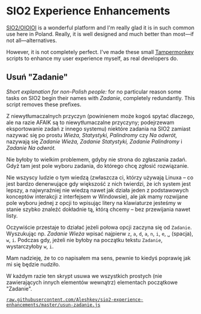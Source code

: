 # SIO2 Experience Enhancements

[SIO2/OIOIOI](https://github.com/sio2project/oioioi) is a wonderful platform and I'm really glad it is in such common use here in Poland. Really, it is well designed and much better than most&mdash;if not all&mdash;alternatives.

However, it is not completely perfect. I've made these small [Tampermonkey](https://tampermonkey.net) scripts to enhance my user experience myself, as real developers do.

## Usuń "Zadanie"

*Short explanation for non-Polish people:* for no particular reason some tasks on SIO2 begin their names with *Zadanie*, completely redundantly. This script removes these prefixes.

Z niewytłumaczalnych przyczyn (powinienem może kogoś spytać dlaczego, ale na razie AFAIK są to niewytłumaczalne przyczyny; podejrzewam eksportowanie zadań z innego systemu) niektóre zadania na SIO2 zamiast nazywać się po prostu *Wieża, Statystyki, Palindromy* czy *Na odwrót,* nazywają się *Zadanie Wieża, Zadanie Statystyki, Zadanie Palindromy* i *Zadanie Na odwrót.*

Nie byłoby to wielkim problemem, gdyby nie strona do zgłaszania zadań. Gdyż tam jest pole wyboru zadania, do którego chcę zgłosić rozwiązanie.

Nie wszyscy ludzie o tym wiedzą (zwłaszcza ci, którzy używają Linuxa &ndash; co jest bardzo denerwujące gdy większość z nich twierdzi, że ich system jest lepszy, a najwyraźniej nie wiedzą nawet jak działa jeden z podstawowych konceptów interakcji z interfejsem w Windowsie), ale jak mamy rozwijane pole wyboru jednej z opcji to wpisując litery na klawiaturze jesteśmy w stanie szybko znaleźć dokładnie tą, którą chcemy &ndash; bez przewijania nawet listy.

Oczywiście przestaje to działać jeżeli połowa opcji zaczyna się od `Zadanie`. Wyszukując np. *Zadanie Wieża* wpisać najpierw `z`, `a`, `d`, `a`, `n`, `i`, `e`, `␣` (spacja), `w`, `i`. Podczas gdy, jeżeli nie byłoby na początku tekstu `Zadanie`, wystarczyłoby `w`, `i`.

Mam nadzieję, że to co napisałem ma sens, pewnie to kiedyś poprawię jak mi się będzie nudziło.

W każdym razie ten skrypt usuwa we wszystkich prostych (nie zawierających innych elementów wewnątrz) elementach początkowe "Zadanie".

[`raw.githubusercontent.com/Aleshkev/sio2-experience-enhancements/master/usun-zadanie.js`](https://raw.githubusercontent.com/Aleshkev/sio2-experience-enhancements/master/usun-zadanie.js.)
